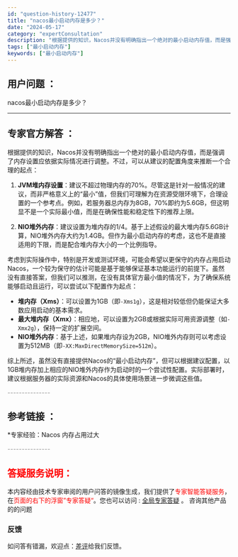 ```yaml
---
id: "question-history-12477"
title: "nacos最小启动内存是多少？"
date: "2024-05-17"
category: "expertConsultation"
description: "根据提供的知识，Nacos并没有明确指出一个绝对的最小启动内存值，而是强调了内存设置应依据实际情况进行调整。不过，可以从建议的配置角度来推断一个合理的起点：1. **JVM堆内存设置**：建议不超过物理内存的70%。尽管这是针对一般情况的建议，而非严格意义上的“最小”值，但我们可理解为在资源受限环境"
tags: ["最小启动内存"]
keywords: ["最小启动内存"]
---
```


## 用户问题 ： 
 nacos最小启动内存是多少？  

---------------
## 专家官方解答 ：

根据提供的知识，Nacos并没有明确指出一个绝对的最小启动内存值，而是强调了内存设置应依据实际情况进行调整。不过，可以从建议的配置角度来推断一个合理的起点：

1. **JVM堆内存设置**：建议不超过物理内存的70%。尽管这是针对一般情况的建议，而非严格意义上的“最小”值，但我们可理解为在资源受限环境下，合理设置的一个参考点。例如，若服务器总内存为8GB，70%即约为5.6GB，但这明显不是一个实际最小值，而是在确保性能和稳定性下的推荐上限。

2. **NIO堆外内存**：建议设置为堆内存的1/4。基于上述假设的最大堆内存5.6GB计算，NIO堆外内存大约为1.4GB。但作为最小启动内存的考虑，这也不是直接适用的下限，而是配合堆内存大小的一个比例指导。

考虑到实际操作中，特别是开发或测试环境，可能会希望以更保守的内存占用启动Nacos，一个较为保守的估计可能是基于能够保证基本功能运行的前提下。虽然没有直接答案，但我们可以推测，在没有具体官方最小值的情况下，为了确保系统能够启动且运行，可以尝试以下配置作为起点：

- **堆内存（Xms）**：可以设置为1GB（即`-Xms1g`），这是相对较低但仍能保证大多数应用启动的基本需求。
- **最大堆内存（Xmx）**：相应地，可以设置为2GB或根据实际可用资源调整（如`-Xmx2g`），保持一定的扩展空间。
- **NIO堆外内存**：基于上述，如果堆内存设为2GB，NIO堆外内存则可以考虑设置为512MB（即`-XX:MaxDirectMemorySize=512m`）。

综上所述，虽然没有直接提供Nacos的“最小启动内存”，但可以根据建议配置，以1GB堆内存加上相应的NIO堆外内存作为启动时的一个尝试性配置。实际部署时，建议根据服务器的实际资源和Nacos的具体使用场景进一步微调这些值。


<font color="#949494">---------------</font> 


## 参考链接 ：

*专家经验：Nacos 内存占用过大 


 <font color="#949494">---------------</font> 
 


## <font color="#FF0000">答疑服务说明：</font> 

本内容经由技术专家审阅的用户问答的镜像生成，我们提供了<font color="#FF0000">专家智能答疑服务</font>，在<font color="#FF0000">页面的右下的浮窗”专家答疑“</font>。您也可以访问 : [全局专家答疑](https://answer.opensource.alibaba.com/docs/intro) 。 咨询其他产品的的问题

### 反馈
如问答有错漏，欢迎点：[差评](https://ai.nacos.io/user/feedbackByEnhancerGradePOJOID?enhancerGradePOJOId=13844)给我们反馈。
